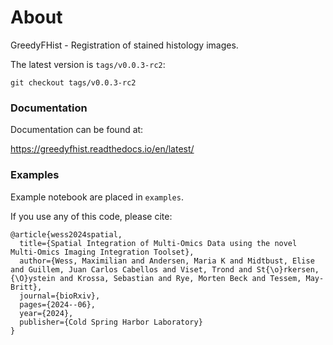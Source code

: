 # About

GreedyFHist - Registration of stained histology images.

The latest version is `tags/v0.0.3-rc2`:

`git checkout tags/v0.0.3-rc2`

### Documentation

Documentation can be found at:

https://greedyfhist.readthedocs.io/en/latest/

### Examples

Example notebook are placed in `examples`.




If you use any of this code, please cite:
 
```
@article{wess2024spatial,
  title={Spatial Integration of Multi-Omics Data using the novel Multi-Omics Imaging Integration Toolset},
  author={Wess, Maximilian and Andersen, Maria K and Midtbust, Elise and Guillem, Juan Carlos Cabellos and Viset, Trond and St{\o}rkersen, {\O}ystein and Krossa, Sebastian and Rye, Morten Beck and Tessem, May-Britt},
  journal={bioRxiv},
  pages={2024--06},
  year={2024},
  publisher={Cold Spring Harbor Laboratory}
}
```
